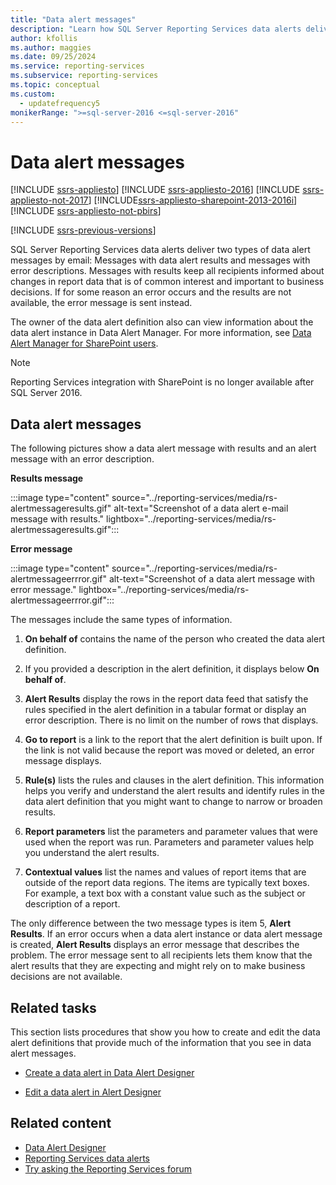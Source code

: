 ```yaml
---
title: "Data alert messages"
description: "Learn how SQL Server Reporting Services data alerts deliver two types of data alert messages by email: messages with data alert results and messages with error descriptions."
author: kfollis
ms.author: maggies
ms.date: 09/25/2024
ms.service: reporting-services
ms.subservice: reporting-services
ms.topic: conceptual
ms.custom:
  - updatefrequency5
monikerRange: ">=sql-server-2016 <=sql-server-2016"
---
```

# Data alert messages

[!INCLUDE [ssrs-appliesto](../includes/ssrs-appliesto.md)] [!INCLUDE [ssrs-appliesto-2016](../includes/ssrs-appliesto-2016.md)] [!INCLUDE [ssrs-appliesto-not-2017](../includes/ssrs-appliesto-not-2017.md)] [!INCLUDE[ssrs-appliesto-sharepoint-2013-2016i](../includes/ssrs-appliesto-sharepoint-2013-2016.md)] [!INCLUDE [ssrs-appliesto-not-pbirs](../includes/ssrs-appliesto-not-pbirs.md)]

[!INCLUDE [ssrs-previous-versions](../includes/ssrs-previous-versions.md)]

SQL Server Reporting Services data alerts deliver two types of data alert messages by email: Messages with data alert results and messages with error descriptions. Messages with results keep all recipients informed about changes in report data that is of common interest and important to business decisions. If for some reason an error occurs and the results are not available, the error message is sent instead.

The owner of the data alert definition also can view information about the data alert instance in Data Alert Manager. For more information, see [Data Alert Manager for SharePoint users](../reporting-services/data-alert-manager-for-sharepoint-users.md).  

> [!NOTE]
> Reporting Services integration with SharePoint is no longer available after SQL Server 2016.
  
##  <a name="DataAlertMessages"></a> Data alert messages  
 The following pictures show a data alert message with results and an alert message with an error description.  
  
 **Results message**  

:::image type="content" source="../reporting-services/media/rs-alertmessageresults.gif" alt-text="Screenshot of a data alert e-mail message with results." lightbox="../reporting-services/media/rs-alertmessageresults.gif":::
  
 **Error message**  
  
:::image type="content" source="../reporting-services/media/rs-alertmessageerrror.gif" alt-text="Screenshot of a data alert message with error message." lightbox="../reporting-services/media/rs-alertmessageerrror.gif":::
  
 The messages include the same types of information.  
  
1.  **On behalf of** contains the name of the person who created the data alert definition.  
  
2.  If you provided a description in the alert definition, it displays below **On behalf of**.  
  
3.  **Alert Results** display the rows in the report data feed that satisfy the rules specified in the alert definition in a tabular format or display an error description. There is no limit on the number of rows that displays.  
  
4.  **Go to report** is a link to the report that the alert definition is built upon. If the link is not valid because the report was moved or deleted, an error message displays.  
  
5.  **Rule(s)** lists the rules and clauses in the alert definition. This information helps you verify and understand the alert results and identify rules in the data alert definition that you might want to change to narrow or broaden results.  
  
6.  **Report parameters** list the parameters and parameter values that were used when the report was run. Parameters and parameter values help you understand the alert results.  
  
7.  **Contextual values** list the names and values of report items that are outside of the report data regions. The items are typically text boxes. For example, a text box with a constant value such as the subject or description of a report.  
  
 The only difference between the two message types is item 5, **Alert Results**. If an error occurs when a data alert instance or data alert message is created, **Alert Results** displays an error message that describes the problem. The error message sent to all recipients lets them know that the alert results that they are expecting and might rely on to make business decisions are not available.  
  
  
##  <a name="HowTo"></a> Related tasks  
 This section lists procedures that show you how to create and edit the data alert definitions that provide much of the information that you see in data alert messages.  
  
-   [Create a data alert in Data Alert Designer](../reporting-services/create-a-data-alert-in-data-alert-designer.md)  
  
-   [Edit a data alert in Alert Designer](../reporting-services/edit-a-data-alert-in-alert-designer.md)  

## Related content

- [Data Alert Designer](../reporting-services/data-alert-designer.md)
- [Reporting Services data alerts](../reporting-services/reporting-services-data-alerts.md)
- [Try asking the Reporting Services forum](https://go.microsoft.com/fwlink/?LinkId=620231)
